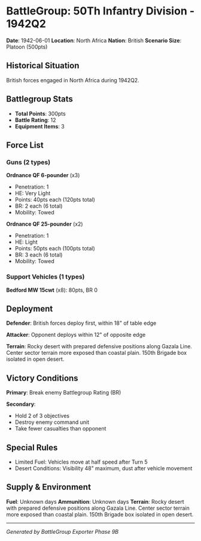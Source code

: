 # BattleGroup: 50Th Infantry Division - 1942Q2

**Date**: 1942-06-01
**Location**: North Africa
**Nation**: British
**Scenario Size**: Platoon (500pts)

## Historical Situation

British forces engaged in North Africa during 1942Q2.

## Battlegroup Stats

- **Total Points**: 300pts
- **Battle Rating**: 12
- **Equipment Items**: 3

## Force List

### Guns (2 types)

**Ordnance QF 6-pounder** (x3)
- Penetration: 1
- HE: Very Light
- Points: 40pts each (120pts total)
- BR: 2 each (6 total)
- Mobility: Towed

**Ordnance QF 25-pounder** (x2)
- Penetration: 1
- HE: Light
- Points: 50pts each (100pts total)
- BR: 3 each (6 total)
- Mobility: Towed

### Support Vehicles (1 types)

**Bedford MW 15cwt** (x8): 80pts, BR 0

## Deployment

**Defender**: British forces deploy first, within 18" of table edge

**Attacker**: Opponent deploys within 12" of opposite edge

**Terrain**: Rocky desert with prepared defensive positions along Gazala Line. Center sector terrain more exposed than coastal plain. 150th Brigade box isolated in open desert.

## Victory Conditions

**Primary**: Break enemy Battlegroup Rating (BR)

**Secondary**:
- Hold 2 of 3 objectives
- Destroy enemy command unit
- Take fewer casualties than opponent

## Special Rules

- Limited Fuel: Vehicles move at half speed after Turn 5
- Desert Conditions: Visibility 48" maximum, dust after vehicle movement

## Supply & Environment

**Fuel**: Unknown days
**Ammunition**: Unknown days
**Terrain**: Rocky desert with prepared defensive positions along Gazala Line. Center sector terrain more exposed than coastal plain. 150th Brigade box isolated in open desert.

---

*Generated by BattleGroup Exporter Phase 9B*
